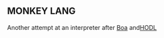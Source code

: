 ## MONKEY LANG

Another attempt at an interpreter after [Boa](https://github.com/MoMus2000/Boa) and[HODL](https://github.com/MoMus2000/HODLang)
